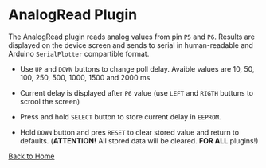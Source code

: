 # AnalogRead Plugin

The AnalogRead plugin reads analog values from pin `P5` and `P6`.
Results are displayed on the device screen and sends to serial in human-readable and 
Arduino `SerialPlotter` compartible format.

* Use `UP` and `DOWN` buttons to change poll delay. 
  Avaible values are 10, 50, 100, 250, 500, 1000, 1500 and 2000 ms

* Current delay is displayed after `P6` value (use `LEFT` and `RIGTH` buttuns to scrool the screen)

* Press and hold `SELECT` button to store current delay in `EEPROM`.

* Hold `DOWN` button and pres `RESET` to clear stored value and return to defaults. 
  (**ATTENTION!** All stored data will be cleared. **FOR ALL** plugins!)

[Back to Home](/#supported-devices)

